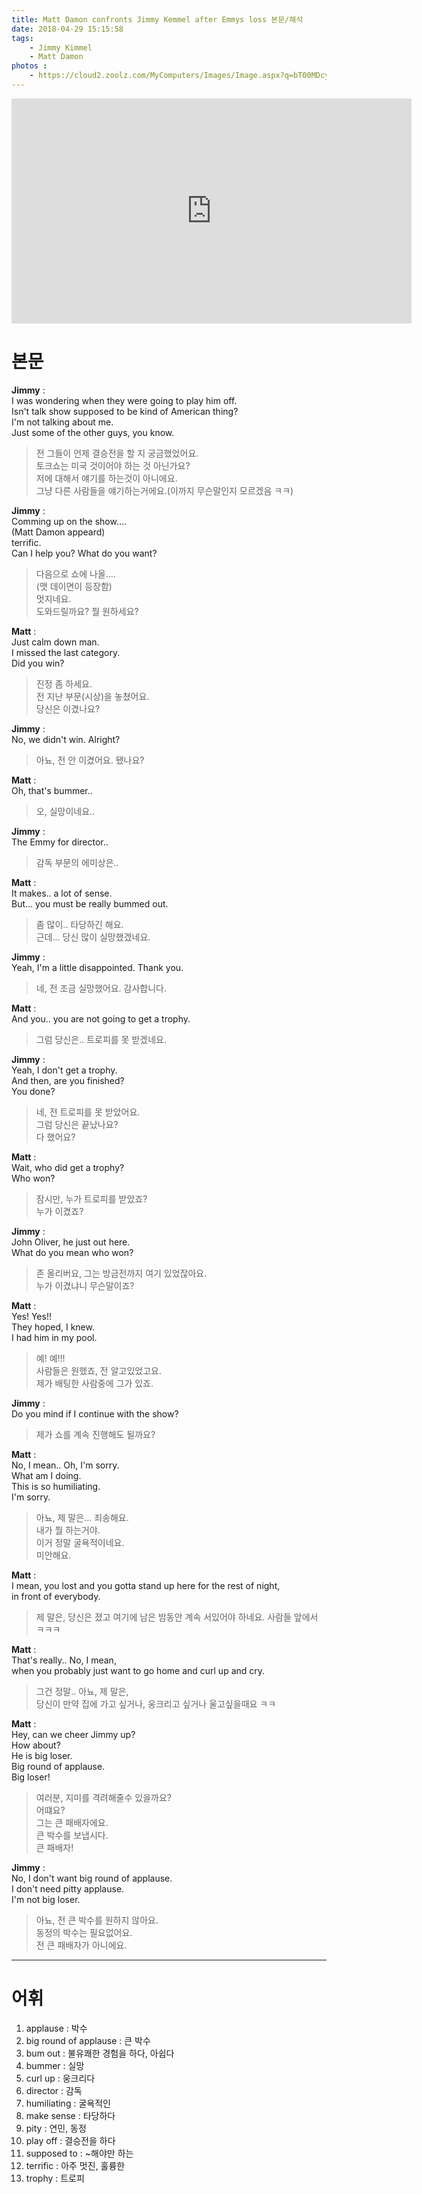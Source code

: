 ```yaml
---
title: Matt Damon confronts Jimmy Kemmel after Emmys loss 본문/해석
date: 2018-04-29 15:15:58
tags:
    - Jimmy Kimmel
    - Matt Damon
photos : 
    - https://cloud2.zoolz.com/MyComputers/Images/Image.aspx?q=bT00MDcyNDcma2V5PTIxMjM5NTkyOTQmdHlwZT1sJno9MjAxOC8wNS8wMSAxNDoyNw==
---
```


<iframe width="640" height="360" src="https://www.youtube.com/embed/bOJndrIrMQY" frameborder="0" allow="autoplay; encrypted-media" allowfullscreen></iframe>  

# 본문
**Jimmy** :  
I was wondering when they were going to play him off.  
Isn't talk show supposed to be kind of American thing?  
I'm not talking about me.  
Just some of the other guys, you know.  
> 전 그들이 언제 결승전을 할 지 궁금했었어요.  
토크쇼는 미국 것이어야 하는 것 아닌가요?  
저에 대해서 얘기를 하는것이 아니에요.  
그냥 다른 사람들을 얘기하는거에요.(이까지 무슨말인지 모르겠음 ㅋㅋ)  

**Jimmy** :  
Comming up on the show....  
(Matt Damon appeard)  
terrific.  
Can I help you? What do you want?  
> 다음으로 쇼에 나올....  
(맷 데이면이 등장함)  
멋지네요.  
도와드릴까요? 뭘 원하세요?  

**Matt** :  
Just calm down man.  
I missed the last category.  
Did you win?  
> 진정 좀 하세요.  
전 지난 부문(시상)을 놓쳤어요.  
당신은 이겼나요?  

**Jimmy** :  
No, we didn't win. Alright?  
> 아뇨, 전 안 이겼어요. 됐나요?  

**Matt** :  
Oh, that's bummer..  
> 오, 실망이네요..  

**Jimmy** :  
The Emmy for director..  
> 감독 부문의 에미상은..  

**Matt** :  
It makes.. a lot of sense.  
But... you must be really bummed out.  
> 좀 많이.. 타당하긴 해요.  
근데... 당신 많이 실망했겠네요.  

**Jimmy** :  
Yeah, I'm a little disappointed. Thank you.  
> 네, 전 조금 실망했어요. 감사합니다.  

**Matt** :  
And you.. you are not going to get a trophy.  
> 그럼 당신은.. 트로피를 못 받겠네요.  

**Jimmy** :  
Yeah, I don't get a trophy.  
And then, are you finished?  
You done?  
> 네, 전 트로피를 못 받았어요.  
그럼 당신은 끝났나요?  
다 했어요?  

**Matt** :  
Wait, who did get a trophy?  
Who won?  
> 잠시만, 누가 트로피를 받았죠?  
누가 이겼죠?  

**Jimmy** :  
John Oliver, he just out here.  
What do you mean who won?  
> 존 올리버요, 그는 방금전까지 여기 있었잖아요.  
누가 이겼냐니 무슨말이죠?  

**Matt** :  
Yes! Yes!!  
They hoped, I knew.  
I had him in my pool.  
> 예! 예!!!  
사람들은 원했죠, 전 알고있었고요.  
제가 배팅한 사람중에 그가 있죠.  

**Jimmy** :  
Do you mind if I continue with the show?  
> 제가 쇼를 계속 진행해도 될까요?  

**Matt** :  
No, I mean.. Oh, I'm sorry.  
What am I doing.  
This is so humiliating.  
I'm sorry.  
> 아뇨, 제 말은... 죄송해요.  
내가 뭘 하는거야.  
이거 정말 굴욕적이네요.  
미안해요.  

**Matt** :  
I mean, you lost and you gotta stand up here for the rest of night,  
in front of everybody.  
> 제 말은, 당신은 졌고 여기에 남은 밤동안 계속 서있어야 하네요. 사람들 앞에서 ㅋㅋㅋ  

**Matt** :  
That's really.. No, I mean,  
when you probably just want to go home and curl up and cry.  
> 그건 정말.. 아뇨, 제 말은,  
당신이 만약 집에 가고 싶거나, 웅크리고 싶거나 울고싶을때요 ㅋㅋ  

**Matt** :  
Hey, can we cheer Jimmy up?  
How about?  
He is big loser.  
Big round of applause.  
Big loser!  
> 여러분, 지미를 격려해줄수 있을까요?  
어떄요?  
그는 큰 패배자에요.  
큰 박수를 보냅시다.  
큰 패배자!  

**Jimmy** :  
No, I don't want big round of applause.  
I don't need pitty applause.  
I'm not big loser.  
> 아뇨, 전 큰 박수를 원하지 않아요.  
동정의 박수는 필요없어요.  
전 큰 패배자가 아니에요.  

---

# 어휘
1. applause : 박수
1. big round of applause : 큰 박수
1. bum out : 불유쾌한 경험을 하다, 아쉽다
1. bummer : 실망
1. curl up : 웅크리다
1. director : 감독
1. humiliating : 굴욕적인
1. make sense : 타당하다
1. pity : 연민, 동정
1. play off : 결승전을 하다
1. supposed to : ~해야만 하는
1. terrific : 아주 멋진, 훌륭한
1. trophy : 트로피

<!-- more -->